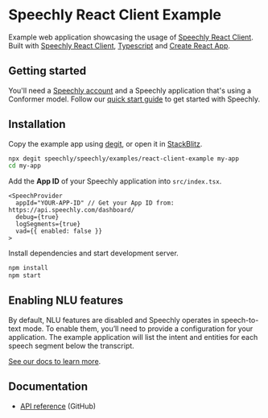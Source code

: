 # Speechly React Client Example

Example web application showcasing the usage of [Speechly React Client](https://github.com/speechly/speechly/tree/main/libraries/react-client). Built with [Speechly React Client](https://github.com/speechly/speechly/tree/main/libraries/react-client), [Typescript](https://www.typescriptlang.org) and [Create React App](https://create-react-app.dev/).

## Getting started

You'll need a [Speechly account](https://api.speechly.com/dashboard/) and a Speechly application that's using a Conformer model. Follow our [quick start guide](https://docs.speechly.com/basics/getting-started) to get started with Speechly.

## Installation

Copy the example app using [degit](https://github.com/Rich-Harris/degit), or open it in [StackBlitz](https://stackblitz.com/github/speechly/speechly/tree/main/examples/react-client-example).

```bash
npx degit speechly/speechly/examples/react-client-example my-app
cd my-app
```

Add the **App ID** of your Speechly application into `src/index.tsx`.

```tsx
<SpeechProvider
  appId="YOUR-APP-ID" // Get your App ID from: https://api.speechly.com/dashboard/
  debug={true}
  logSegments={true}
  vad={{ enabled: false }}
>
```

Install dependencies and start development server.

```bash
npm install
npm start
```

## Enabling NLU features

By default, NLU features are disabled and Speechly operates in speech-to-text mode. To enable them, you’ll need to provide a configuration for your application. The example application will list the intent and entities for each speech segment below the transcript.

[See our docs to learn more](https://docs.speechly.com/features/intents-entities).

## Documentation

- [API reference](https://github.com/speechly/speechly/blob/main/libraries/react-client/docs/classes/context.SpeechProvider.md) (GitHub)
